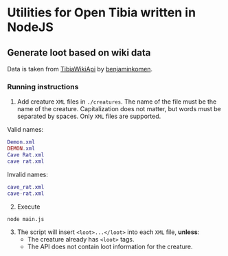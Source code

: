 # Utilities for Open Tibia written in NodeJS

## Generate loot based on wiki data

Data is taken from [TibiaWikiApi](https://github.com/benjaminkomen/TibiaWikiApi) by [benjaminkomen](https://github.com/benjaminkomen).

### Running instructions

1. Add creature `XML` files in `./creatures`. The name of the file must be the name of the creature. Capitalization does not matter, but words must be separated by spaces. Only `XML` files are supported.

Valid names:

```lua
Demon.xml
DEMON.xml
Cave Rat.xml
cave rat.xml
```

Invalid names:

```lua
cave_rat.xml
cave-rat.xml
```

2. Execute

```
node main.js
```

3. The script will insert `<loot>...</loot>` into each `XML` file, **unless**:
   - The creature already has `<loot>` tags.
   - The API does not contain loot information for the creature.
